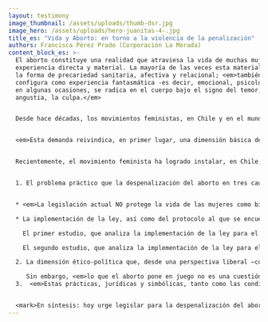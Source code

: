 ```yaml
---
layout: testimony
image_thumbnail: /assets/uploads/thumb-dsr.jpg
image_hero: /assets/uploads/hero-juanitas-4-.jpg
title_es: "Vida y Aborto: en torno a la violencia de la penalización"
authors: Francisca Pérez Prado (Corporación La Morada)
content_block_es: >-
  El aborto constituye una realidad que atraviesa la vida de muchas mujeres como
  experiencia directa y material. La mayoría de las veces esta materialidad toma
  la forma de precariedad sanitaria, afectiva y relacional; <em>también se
  configura como experiencia fantasmática -es decir, emocional, psicológica- y,
  en algunas ocasiones, se radica en el cuerpo bajo el signo del temor, la
  angustia, la culpa.</em>


  Desde hace décadas, los movimientos feministas, en Chile y en el mundo, han puesto de manifiesto la urgencia de despenalizar el aborto y de asegurar condiciones de seguridad para su realización, independientemente de la situación económica, social, cultural o contextual de las mujeres que deciden interrumpir un embarazo.


  <em>Esta demanda reivindica, en primer lugar, una dimensión básica de la democracia: las mujeres deben ser reconocidas como sujetos de derecho,</em> en igualdad de condiciones no sólo ante las leyes ya sancionadas –que, sabemos, se inscriben en una estructura jurídica patriarcal y discriminatoria– sino, sobre todo, ante la formulación de nuevos marcos de convivencia. Pero esta demanda también pone de manifiesto el carácter estructural de la violencia que afecta la vida de las mujeres: las ciudades, los campos, los trabajos y las universidades son, cotidianamente, espacios de vulneración de la integridad física y emocional. <em>La sexualidad es una dimensión paradigmática en el ejercicio de violencia, sometimiento y discriminación; la violación, de un lado, y la penalización del aborto –en cualquier circunstancia–, del otro lado, constituyen expresiones extremas de la violencia de género, que vulneran la autonomía de las mujeres desde la dimensión material y subjetiva del cuerpo y el deseo, hasta el registro simbólico de los discursos, las leyes y la impunidad que recubren la expropiación de esos cuerpos y deseos.</em>


  Recientemente, el movimiento feminista ha logrado instalar, en Chile, una ley y un protocolo asociado a ella para la despenalización del aborto en 3 causales que se consideran atentatorias a la vida o a la integridad de las mujeres. Estas causales incluyen el peligro para la vida de la mujer, la inviabilidad del embrión o feto y la violación; con ellas se recupera la línea de base que existía hasta la época de la dictadura. <em>Sin embargo, vuelve a quedar pendiente a nivel institucional –es decir, legislativo, normativo y procedimental– la discusión de una cuestión de fondo: el estatuto social, político y jurídico de las mujeres en nuestra democracia, así como la responsabilidad institucional implicada en su protección.</em> Propongo abordarlos de la siguiente manera:


  1. El problema práctico que la despenalización del aborto en tres causales propone, aparentemente, resolver, y sin embargo, no resuelve:


  * <em>La legislación actual NO protege la vida de las mujeres como bien superior y autónomo de otros,</em> esto es, como una vida cuyo valor no sea relativo respecto del valor de otros/otras, y una vida cuyo valor no dependa de las decisiones, deseos o contingencias que la ponen en juego –por ejemplo, un embarazo no deseado que concluye en la decisión de abortar–. Es decir, nuestra legislación actual NO protege la vida de las mujeres en cualquier circunstancia, en la medida en que sólo la erige como valor principal en las 3 causales establecidas. Ello implica que la práctica abortiva NO ES SEGURA NI ACCESIBLE para cualquier mujer, sino sólo para aquellas que se corresponden con el perfil y el tipo definido por la ley o, dicho de otro modo, es la ley la que viene a definir cuáles mujeres se constituyen, y cómo, en tanto que sujeto de derecho –y cuáles quedan al margen de esa definición–;

  * La implementación de la ley, así como del protocolo al que se encuentra asociada, ha puesto en evidencia la fuerza con la que múltiples resistencias obstaculizan –y en algunas ocasiones impiden– la aplicación rigurosa de la normativa e, incluso, del “espíritu” de la ley. <em>Entre las más relevantes surgen la aplicación de la “objeción de conciencia” a nivel institucional y, aún más grave, al interior de instituciones que reciben financiamiento del Estado;</em> así como la falta de recursos para la implementación adecuada, a nivel nacional, de intervenciones médicas y psicosociales de acuerdo a las necesidades de las mujeres. Los 2 estudios de seguimiento realizados hasta ahora, muestran lo siguiente:

    El primer estudio, que analiza la implementación de la ley para el período que va desde noviembre de 2018 a marzo de 2019, observa un alto grado de desinformación sobre la Ley IVE, tanto en la comunidad como en personal de salud; ausencia de capacitaciones y formación específica orientada; obstáculos para las mujeres que podrían acceder a las prestaciones definidas por la ley, especialmente emanados de la introducción de la objeción de conciencia y, en general, afectación en el derecho a decidir de quienes quieren hacer uso de esta normativa legal.

    El segundo estudio, que analiza la implementación de la ley para el período que va de julio a octubre de 2020, en plena crisis sanitaria por COVID-19, muestra una profundización de los problemas ya existentes, de manera tal que, a casi cuatro años de la promulgación de esta normativa, sólo existen 69 centros –repartidos en 29 servicios públicos para todas las regiones del país– distribuidos de manera desigual a lo largo del territorio. Adicionalmente, la mayor cantidad de equipos médicos obstétricos de alto riesgo se encuentra en la Región Metropolitana, incrementando la brecha de acceso en un período en que la mayor cantidad de intervenciones se han realizado a través de estos equipos especializados (y no en la salud primaria, por razones ligadas a la emergencia sanitaria). Las mujeres no acceden a información y orientación adecuadas y hay falta de formación específica para los/las profesionales, entre otras muchas dificultades. Es decir, la norma no se cumple de manera adecuada.

  2. La dimensión ético-política que, desde una perspectiva liberal –como la que hegemoniza hasta hoy la legalidad de nuestra convivencia, consagrada en la constitución y en las leyes–, hace del aborto el ejemplo por antonomasia del conflicto de libertades individuales que el Estado, como supuesto garante de ese bien superior que sería la libertad individual, vendría a proteger por la vía de la penalización del aborto. Sin embargo, y como es de suponer, ese argumento se sostiene en un doble truco: su carácter abstracto –hasta el punto de suponer un individuo allí donde aún no lo hay– y el sometimiento de las mujeres como quienes deberían renunciar, en última instancia, al ejercicio de esa libertad. <em>Es decir, el liberalismo reafirma por la vía de la penalización del aborto –o de su restricción a causales específicas por él definidas–, la subordinación de las mujeres a un orden establecido y ajeno, es decir, no establecido por ellas ni para ellas como sujetos autónomos.</em>

     Sin embargo, <em>lo que el aborto pone en juego no es una cuestión liberal de derechos individuales; antes bien, se trata de la responsabilidad colectiva que atañe al reconocimiento y protección de la diversidad de sujetos que constituyen y configuran el espacio de lo común.</em> En ese sentido, la despenalización del aborto, y su práctica segura y protegida, se configuran como un paso indispensable en la erradicación de las violencias de género, particularmente desde el punto de vista estructural, pero también como un paso indispensable para la construcción de una democracia real.
  3.  <em>Estas prácticas, jurídicas y simbólicas, tanto como las condiciones materiales y cotidianas de la vida, siempre en riesgo, de las mujeres, tienen un efecto subjetivo indesmentible: es la vivencia de reproducción al infinito de la violencia patriarcal -esa violencia que, tal como señala Rita Segatto, es el punto clave en la reproducción del patriarcado.</em> Hoy, que enfrentamos el desafío –y la esperanza– de definir democráticamente las coordenadas de nuestra convivencia, a través de la Convención Constitucional, se hace más urgente aún encontrar otros anclajes prácticos, ético-políticos y subjetivos.</em> Como espacio feminista, La Morada ha acompañado, desde sus inicios (es decir, desde los años 80, cuando el aborto era legal también en las causales que hoy vuelven a reconocerse), las vidas y trayectorias de mujeres sometidas a múltiples violencias: en la pareja, en los espacios laborales, en la ciudad, en las aulas. Y también en la sexualidad, desde la violación hasta la penalización del aborto. Este acompañamiento, que es testimonio colectivo de las subjetividades violentadas, nos lleva a creer, profundamente, en el valor de las palabras de cada una de ellas y en el derecho inalienable a la legitimidad de cada una de sus experiencias. 


  <mark>En síntesis: hoy urge legislar para la despenalización del aborto, sin restricción de causales, y asegurando la responsabilidad del estado para su implementación en condiciones de seguridad e igualdad para las mujeres, es decir, en condiciones que rompan las vías de reproducción de la violencia de género que, aún, cada día y en todos los espacios de la vida, quiere seguir sometiendo y expropiando los cuerpos de la mitad de la humanidad. Probablemente, sin embargo, esta legislación no será posible mientras no logremos conquistar el espacio instituyente de una subjetividad soberana de las mujeres, gesto que sólo la pluralidad de voces feministas que hoy comparecen en la escritura de un nuevo pacto social, puede realizar.</mark>
---
```

